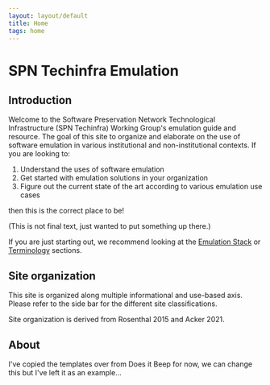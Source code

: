 ```yaml
---
layout: layout/default
title: Home
tags: home
---
```


# SPN Techinfra Emulation

## Introduction

Welcome to the Software Preservation Network Technological Infrastructure (SPN Techinfra) Working Group's emulation guide and resource. The goal of this site to organize and elaborate on the use of software emulation in various institutional and non-institutional contexts. If you are looking to:

1. Understand the uses of software emulation
2. Get started with emulation solutions in your organization
3. Figure out the current state of the art according to various emulation use cases

then this is the correct place to be!

(This is not final text, just wanted to put something up there.)

If you are just starting out, we recommend looking at the [Emulation Stack](/emulation-stack) or [Terminology](/terminology) sections.

## Site organization

This site is organized along multiple informational and use-based axis. Please refer to the side bar for the different site classifications.

Site organization is derived from Rosenthal 2015 and Acker 2021. 

## About

I've copied the templates over from Does it Beep for now, we can change this but I've left it as an example...